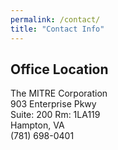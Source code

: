 ```yaml
---
permalink: /contact/
title: "Contact Info"
---
```


## Office Location

The MITRE Corporation  
903 Enterprise Pkwy  
Suite: 200 Rm: 1LA119  
Hampton, VA  
(781) 698-0401